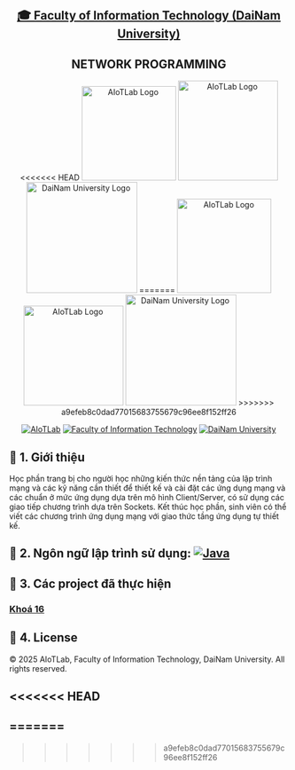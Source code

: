 <h2 align="center">
    <a href="https://dainam.edu.vn/vi/khoa-cong-nghe-thong-tin">
    🎓 Faculty of Information Technology (DaiNam University)
    </a>
</h2>
<h2 align="center">
   NETWORK PROGRAMMING
</h2>
<div align="center">
    <p align="center">
<<<<<<< HEAD
        <img src="https://github.com/tiennq004/LTP_he_thong_canh_bao_thoi_gian_thuc/blob/main/docs/aiotlab_logo.png" alt="AIoTLab Logo" width="170"/>
        <img src="https://github.com/tiennq004/LTP_he_thong_canh_bao_thoi_gian_thuc/blob/main/docs/fitdnu_logo.png" alt="AIoTLab Logo" width="180"/>
        <img src="https://github.com/tiennq004/LTP_he_thong_canh_bao_thoi_gian_thuc/blob/main/docs/dnu_logo.png" alt="DaiNam University Logo" width="200"/>
=======
        <img src="C:/Users/tjenn/eclipse-workspace/LTM_he_thong_canh_bao_thoi_gian_thuc/docs/aiotlab_logo.png" alt="AIoTLab Logo" width="170"/>
        <img src="C:/Users/tjenn/eclipse-workspace/LTM_he_thong_canh_bao_thoi_gian_thuc/docs/fitdnu_logo.png" alt="AIoTLab Logo" width="180"/>
        <img src="C:/Users/tjenn/eclipse-workspace/LTM_he_thong_canh_bao_thoi_gian_thuc/docs/dnu_logo.png" alt="DaiNam University Logo" width="200"/>
>>>>>>> a9efeb8c0dad77015683755679c96ee8f152ff26
    </p>

[![AIoTLab](https://img.shields.io/badge/AIoTLab-green?style=for-the-badge)](https://www.facebook.com/DNUAIoTLab)
[![Faculty of Information Technology](https://img.shields.io/badge/Faculty%20of%20Information%20Technology-blue?style=for-the-badge)](https://dainam.edu.vn/vi/khoa-cong-nghe-thong-tin)
[![DaiNam University](https://img.shields.io/badge/DaiNam%20University-orange?style=for-the-badge)](https://dainam.edu.vn)

</div>

## 📖 1. Giới thiệu
Học phần trang bị cho người học những kiến thức nền tảng của lập trình mạng và các kỹ năng cần thiết để thiết kế và cài đặt các ứng dụng mạng và các chuẩn ở mức ứng dụng dựa trên mô hình Client/Server, có sử dụng các giao tiếp chương trình dựa trên Sockets. Kết thúc học phần, sinh viên có thể viết các chương trình ứng dụng mạng với giao thức tầng ứng dụng tự thiết kế.

## 🔧 2. Ngôn ngữ lập trình sử dụng: [![Java](https://img.shields.io/badge/Java-007396?style=for-the-badge&logo=java&logoColor=white)](https://www.java.com/)

## 🚀 3. Các project đã thực hiện

### [Khoá 16](./docs/projects/K16/README.md)

## 📝 4. License

© 2025 AIoTLab, Faculty of Information Technology, DaiNam University. All rights reserved.

<<<<<<< HEAD
---
=======
---
>>>>>>> a9efeb8c0dad77015683755679c96ee8f152ff26
